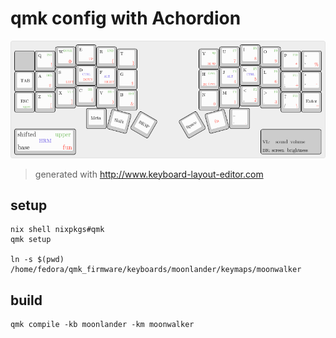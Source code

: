# qmk config with Achordion

![cornec](./cornec.png)

> generated with http://www.keyboard-layout-editor.com

## setup

```
nix shell nixpkgs#qmk
qmk setup

ln -s $(pwd) /home/fedora/qmk_firmware/keyboards/moonlander/keymaps/moonwalker
```

## build

```
qmk compile -kb moonlander -km moonwalker
```
